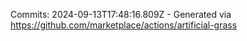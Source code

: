 Commits: 2024-09-13T17:48:16.809Z - Generated via https://github.com/marketplace/actions/artificial-grass
<br>
